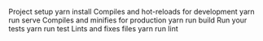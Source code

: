 Project setup
yarn install
Compiles and hot-reloads for development
yarn run serve
Compiles and minifies for production
yarn run build
Run your tests
yarn run test
Lints and fixes files
yarn run lint